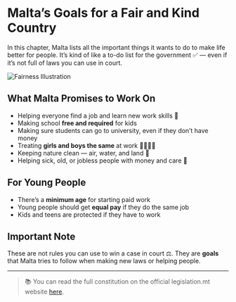 # Malta’s Goals for a Fair and Kind Country

In this chapter, Malta lists all the important things it wants to do to make life better for people. It’s kind of like a to-do list for the government ✅ — even if it’s not full of laws you can use in court.

![Fairness Illustration](../../images/fairness-promise.png)

## What Malta Promises to Work On

- Helping everyone find a job and learn new work skills 💼
- Making school **free and required** for kids
- Making sure students can go to university, even if they don’t have money
- Treating **girls and boys the same** at work 👩‍🔧👨‍🔧
- Keeping nature clean — air, water, and land 🌿
- Helping sick, old, or jobless people with money and care 🏥

## For Young People

- There’s a **minimum age** for starting paid work
- Young people should get **equal pay** if they do the same job
- Kids and teens are protected if they have to work

## Important Note

These are not rules you can use to win a case in court ⚖️. They are **goals** that Malta tries to follow when making new laws or helping people.

---

> 📚 You can read the full constitution on the official legislation.mt website [here](https://legislation.mt/eli/const/eng).
